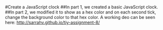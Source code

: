 #Create a JavaScript clock
##In part 1, we created a basic JavaScript clock. 
##In part 2, we modified it to show as a hex color and on each second tick, change the background color to that hex color.
A working deo can be seen here: 
http://sarrahv.github.io/tiy-assignment-8/

